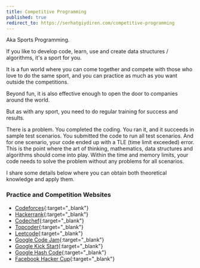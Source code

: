 ```yaml
---
title: Competitive Programming
published: true
redirect_to: https://serhatgiydiren.com/competitive-programming
---
```


Aka Sports Programming.

If you like to develop code, learn, use and create data structures / algorithms, it's a sport for you.

It is a fun world where you can come together and compete with those who love to do the same sport, and you can practice as much as you want outside the competitions.

Beyond fun, it is also effective enough to open the door to companies around the world.

But as with any sport, you need to do regular training for success and results.

There is a problem. You completed the coding. You ran it, and it succeeds in sample test scenarios. You submitted the code to run all test scenarios. And for one scenario, your code ended up with a TLE (time limit exceeded) error. This is the point where the art of thinking, mathematics, data structures and algorithms should come into play. Within the time and memory limits, your code needs to solve the problem without any problems for all scenarios.

I share some details below where you can obtain both theoretical knowledge and apply them.

### Practice and Competition Websites

* [Codeforces](https://codeforces.com){:target="_blank"}
* [Hackerrank](https://hackerrank.com){:target="_blank"}
* [Codechef](https://codechef.com){:target="_blank"}
* [Topcoder](https://topcoder.com){:target="_blank"}
* [Leetcode](https://leetcode.com){:target="_blank"}
* [Google Code Jam](https://codingcompetitions.withgoogle.com/codejam){:target="_blank"}
* [Google Kick Start](https://codingcompetitions.withgoogle.com/kickstart){:target="_blank"}
* [Google Hash Code](https://codingcompetitions.withgoogle.com/hashcode){:target="_blank"}
* [Facebook Hacker Cup](https://www.facebook.com/hackercup){:target="_blank"}
